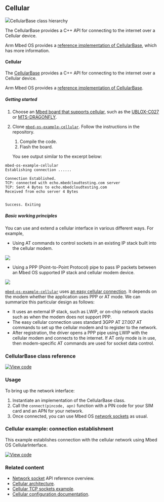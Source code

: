 <h2 id="cellular-api">Cellular</h2>

<span class="images">![](https://os.mbed.com/docs/v5.10/mbed-os-api-doxy/class_cellular_base.png)<span>CellularBase class hierarchy</span></span>

The CellularBase provides a C++ API for connecting to the internet over a Cellular device.

Arm Mbed OS provides a [reference implementation of CellularBase](https://os.mbed.com/docs/v5.10/mbed-os-api-doxy/_easy_cellular_connection_8h_source.html), which has more information.

#### Cellular

The [CellularBase](https://os.mbed.com/docs/v5.10/mbed-os-api-doxy/_cellular_base_8h_source.html) provides a C++ API for connecting to the internet over a Cellular device.

Arm Mbed OS provides a [reference implementation of CellularBase](https://os.mbed.com/docs/v5.10/mbed-os-api-doxy/_easy_cellular_connection_8h_source.html).

##### Getting started

1. Choose an [Mbed board that supports cellular](https://os.mbed.com/platforms/?mbed-enabled=15&connectivity=1), such as the [UBLOX-C027](https://os.mbed.com/platforms/u-blox-C027/) or [MTS-DRAGONFLY](https://os.mbed.com/platforms/MTS-Dragonfly/).

1. Clone [`mbed-os-example-cellular`](https://os.mbed.com/teams/mbed-os-examples/code/mbed-os-example-cellular/). Follow the instructions in the repository.

    1. Compile the code.
    1. Flash the board.

   You see output similar to the excerpt below:

```
mbed-os-example-cellular
Establishing connection ......

Connection Established.
TCP: connected with echo.mbedcloudtesting.com server
TCP: Sent 4 Bytes to echo.mbedcloudtesting.com
Received from echo server 4 Bytes


Success. Exiting
```

##### Basic working principles

You can use and extend a cellular interface in various different ways. For example,

- Using AT commands to control sockets in an existing IP stack built into the cellular modem.

<span class="images">![](https://s3-us-west-2.amazonaws.com/mbed-os-docs-images/Cell_AT.png)</span>

- Using a PPP (Point-to-Point Protocol) pipe to pass IP packets between an Mbed OS supported IP stack and cellular modem device.

<span class="images">![](https://s3-us-west-2.amazonaws.com/mbed-os-docs-images/Cell_PPP.png)</span>

[`mbed-os-example-cellular`](https://os.mbed.com/teams/mbed-os-examples/code/mbed-os-example-cellular/) uses [an easy cellular connection](https://os.mbed.com/docs/v5.10/mbed-os-api-doxy/_easy_cellular_connection_8h_source.html). It depends on the modem whether the application uses PPP or AT mode. We can summarize this particular design as follows:

- It uses an external IP stack, such as LWIP, or on-chip network stacks such as when the modem does not support PPP.
- The easy cellular connection uses standard 3GPP AT 27.007 AT commands to set up the cellular modem and to register to the network.
- After registration, the driver opens a PPP pipe using LWIP with the cellular modem and connects to the internet. If AT only mode is in use, then modem-specific AT commands are used for socket data control.

### CellularBase class reference

[![View code](https://www.mbed.com/embed/?type=library)](https://os.mbed.com/docs/v5.10/mbed-os-api-doxy/class_cellular_base.html)

### Usage

To bring up the network interface:

1. Instantiate an implementation of the CellularBase class.
1. Call the `connect(pincode, apn)` function with a PIN code for your SIM card and an APN for your network.
1. Once connected, you can use Mbed OS [network sockets](network-socket.html) as usual.

### Cellular example: connection establishment

This example establishes connection with the cellular network using Mbed OS CellularInterface.

[![View code](https://www.mbed.com/embed/?url=https://os.mbed.com/teams/mbed-os-examples/code/mbed-os-example-cellular/)](https://os.mbed.com/teams/mbed-os-examples/code/mbed-os-example-cellular/file/99e89c0a8f44/main.cpp)

### Related content

- [Network socket](network-socket.html) API reference overview.
- [Cellular architecture](/docs/v5.10/reference/cellular.html).
- [Cellular TCP sockets example](/docs/v5.10/tutorials/cellular-tcp-sockets.html).
- [Cellular configuration documentation](/docs/v5.10/reference/configuration-connectivity.html).
